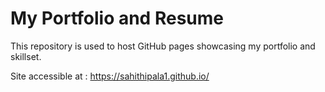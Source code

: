 # My Portfolio and Resume

This repository is used to host GitHub pages showcasing my portfolio and skillset.

Site accessible at : https://sahithipala1.github.io/
